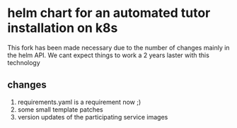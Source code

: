 # helm chart for an automated  tutor installation on k8s

This fork has been made necessary due to the number of changes mainly in the helm API.
We cant expect things to work a 2 years laster with this technology

## changes
1. requirements.yaml is a requirement now ;)
1. some small template patches
1. version updates of the participating service images